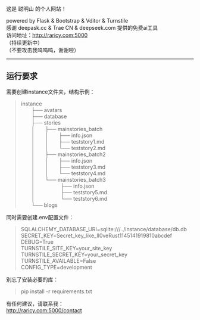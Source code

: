 这是 聪明山 的个人网站！

powered by Flask & Bootstrap & Vditor & Turnstile   
感谢 deepask.cc & Trae CN & deepseek.com 提供的免费ai工具   
访问地址：http://raricy.com:5000  
（持续更新中）    
（不要攻击我呜呜呜，谢谢啦）

---

## 运行要求
需要创建instance文件夹，结构示例：

> instance   
> &emsp;&emsp;├── avatars   
> &emsp;&emsp;├── database   
> &emsp;&emsp;├── stories   
> &emsp;&emsp;│&emsp;&emsp;├── mainstories_batch   
> &emsp;&emsp;│&emsp;&emsp;│&emsp;&emsp;├── info.json   
> &emsp;&emsp;│&emsp;&emsp;│&emsp;&emsp;├── teststory1.md   
> &emsp;&emsp;│&emsp;&emsp;│&emsp;&emsp;└── teststory2.md   
> &emsp;&emsp;│&emsp;&emsp;├── mainstories_batch2   
> &emsp;&emsp;│&emsp;&emsp;│&emsp;&emsp;├── info.json   
> &emsp;&emsp;│&emsp;&emsp;│&emsp;&emsp;├── teststory3.md   
> &emsp;&emsp;│&emsp;&emsp;│&emsp;&emsp;└── teststory4.md   
> &emsp;&emsp;│&emsp;&emsp;└── mainstories_batch3   
> &emsp;&emsp;│&emsp;&emsp;&emsp;&emsp;&emsp;├── info.json   
> &emsp;&emsp;│&emsp;&emsp;&emsp;&emsp;&emsp;├── teststory5.md   
> &emsp;&emsp;│&emsp;&emsp;&emsp;&emsp;&emsp;└── teststory6.md   
> &emsp;&emsp;└── blogs

同时需要创建.env配置文件：

> SQLALCHEMY_DATABASE_URI=sqlite:///../instance/database/db.db   
> SECRET_KEY=Secret_key_like_Il0veRust1145141919810abcdef   
> DEBUG=True   
> TURNSTILE_SITE_KEY=your_site_key   
> TURNSTILE_SECRET_KEY=your_secret_key   
> TURNSTILE_AVAILABLE=False   
> CONFIG_TYPE=development

别忘了安装必要的库：   
> pip install -r requirements.txt 

有任何建议，请联系我：   
http://raricy.com:5000/contact